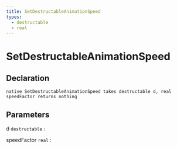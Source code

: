 ```yaml
---
title: SetDestructableAnimationSpeed
types:
  - destructable
  - real
---
```


# SetDestructableAnimationSpeed

## Declaration

```jass
native SetDestructableAnimationSpeed takes destructable d, real speedFactor returns nothing
```

## Parameters
d `destructable`
: 

speedFactor `real`
: 
